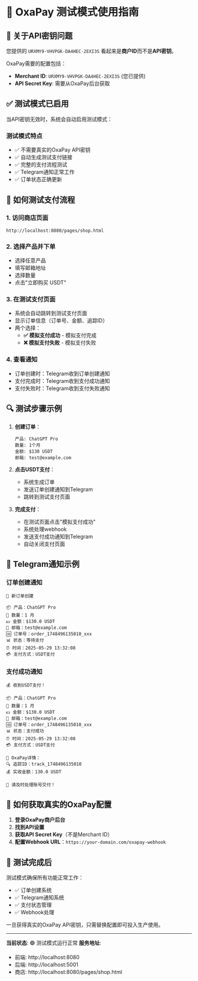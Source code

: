 # 🔧 OxaPay 测试模式使用指南

## 🚨 关于API密钥问题

您提供的 `URXMY9-VHVPGK-DA4HEC-2EXI3S` 看起来是**商户ID**而不是**API密钥**。

OxaPay需要的配置包括：
- **Merchant ID**: `URXMY9-VHVPGK-DA4HEC-2EXI3S` (您已提供)
- **API Secret Key**: 需要从OxaPay后台获取

## ✅ 测试模式已启用

当API密钥无效时，系统会自动启用测试模式：

### 测试模式特点
- ✅ 不需要真实的OxaPay API密钥
- ✅ 自动生成测试支付链接
- ✅ 完整的支付流程测试
- ✅ Telegram通知正常工作
- ✅ 订单状态正确更新

## 🎯 如何测试支付流程

### 1. 访问商店页面
```
http://localhost:8080/pages/shop.html
```

### 2. 选择产品并下单
- 选择任意产品
- 填写邮箱地址
- 选择数量
- 点击"立即购买 USDT"

### 3. 在测试支付页面
- 系统会自动跳转到测试支付页面
- 显示订单信息（订单号、金额、追踪ID）
- 两个选择：
  - **✅ 模拟支付成功** - 模拟支付完成
  - **❌ 模拟支付失败** - 模拟支付失败

### 4. 查看通知
- 订单创建时：Telegram收到订单创建通知
- 支付完成时：Telegram收到支付成功通知
- 支付失败时：Telegram收到支付失败通知

## 🔍 测试步骤示例

1. **创建订单**：
   ```
   产品: ChatGPT Pro
   数量: 1个月
   金额: $130 USDT
   邮箱: test@example.com
   ```

2. **点击USDT支付**：
   - 系统生成订单
   - 发送订单创建通知到Telegram
   - 跳转到测试支付页面

3. **完成支付**：
   - 在测试页面点击"模拟支付成功"
   - 系统处理webhook
   - 发送支付成功通知到Telegram
   - 自动关闭支付页面

## 📱 Telegram通知示例

### 订单创建通知
```
📝 新订单创建

📦 产品：ChatGPT Pro
🔢 数量：1 月
💵 金额：$130.0 USDT
📧 邮箱：test@example.com
🆔 订单号：order_1748496135010_xxx
📊 状态：等待支付
⏰ 时间：2025-05-29 13:32:08
💳 支付方式：USDT支付
```

### 支付成功通知
```
💰 收到USDT支付！

📦 产品：ChatGPT Pro
🔢 数量：1 月
💵 金额：$130.0 USDT
📧 邮箱：test@example.com
🆔 订单号：order_1748496135010_xxx
📊 状态：支付成功
⏰ 时间：2025-05-29 13:32:08
💳 支付方式：USDT支付

💎 OxaPay详情：
🔍 追踪ID：track_1748496135010
💰 实收金额：130.0 USDT

🎉 请及时处理账号交付！
```

## 🔧 如何获取真实的OxaPay配置

1. **登录OxaPay商户后台**
2. **找到API设置**
3. **获取API Secret Key**（不是Merchant ID）
4. **配置Webhook URL**：`https://your-domain.com/oxapay-webhook`

## 🌟 测试完成后

测试模式确保所有功能正常工作：
- ✅ 订单创建系统
- ✅ Telegram通知系统
- ✅ 支付状态管理
- ✅ Webhook处理

一旦获得真实的OxaPay API密钥，只需替换配置即可投入生产使用。

---

**当前状态**: 🟢 测试模式运行正常
**服务地址**: 
- 前端: http://localhost:8080
- 后端: http://localhost:5001
- 商店: http://localhost:8080/pages/shop.html 